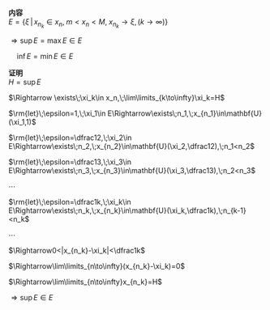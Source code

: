 **内容**  
$E=\{\xi\,|\,x_{n_k}\in x_n,\;m<x_n<M,\;x_{n_k}\to \xi,(k\to\infty)\}$  
  
$\Rightarrow\sup E=\max E\in E$  
  
$\quad\inf E=\min E\in E$  
  
**证明**  
$H=\sup E$  
  
$\Rightarrow \exists\;\xi_k\in x_n,\;\lim\limits_{k\to\infty}\xi_k=H$  
  
$\rm{let}\;\epsilon=1,\;\xi_1\in E\Rightarrow\exists\;n_1,\;x_{n_1}\in\mathbf{U}(\xi_1,1)$  
  
$\rm{let}\;\epsilon=\dfrac12,\;\xi_2\in E\Rightarrow\exists\;n_2,\;x_{n_2}\in\mathbf{U}(\xi_2,\dfrac12),\;n_1<n_2$  
  
$\rm{let}\;\epsilon=\dfrac13,\;\xi_3\in E\Rightarrow\exists\;n_3,\;x_{n_3}\in\mathbf{U}(\xi_3,\dfrac13),\;n_2<n_3$  
  
$\cdots$  
  
$\rm{let}\;\epsilon=\dfrac1k,\;\xi_k\in E\Rightarrow\exists\;n_k,\;x_{n_k}\in\mathbf{U}(\xi_k,\dfrac1k),\;n_{k-1}<n_k$  
  
$\cdots$  
  
$\Rightarrow0<|x_{n_k}-\xi_k|<\dfrac1k$  
  
$\Rightarrow\lim\limits_{n\to\infty}(x_{n_k}-\xi_k)=0$  
  
$\Rightarrow\lim\limits_{n\to\infty}x_{n_k}=H$  
  
$\Rightarrow \sup E\in E$  

